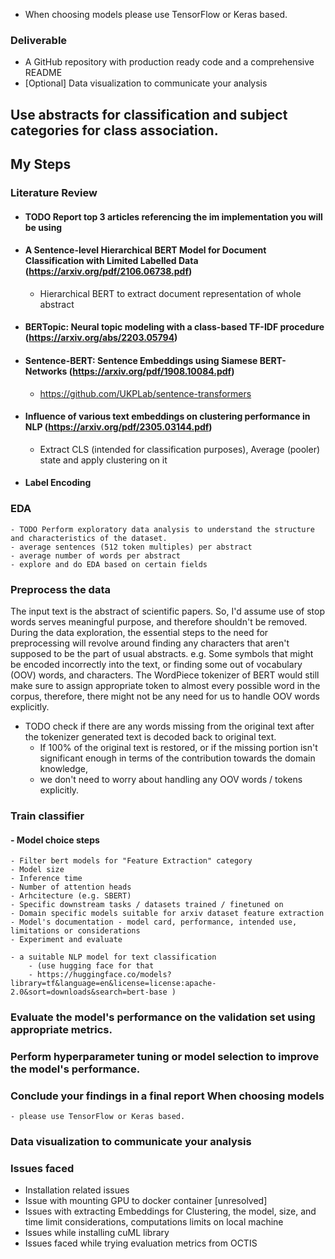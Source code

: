 - When choosing models please use TensorFlow or Keras based.

### Deliverable

- A GitHub repository with production ready code and a comprehensive README
- [Optional] Data visualization to communicate your analysis

## Use abstracts for classification and subject categories for class association.

## My Steps

### Literature Review

- #### TODO Report top 3 articles referencing the im implementation you will be using
- #### A Sentence-level Hierarchical BERT Model for Document Classification with Limited Labelled Data (https://arxiv.org/pdf/2106.06738.pdf)
    - Hierarchical BERT to extract document representation of whole abstract
- #### BERTopic: Neural topic modeling with a class-based TF-IDF procedure (https://arxiv.org/abs/2203.05794)
- #### Sentence-BERT: Sentence Embeddings using Siamese BERT-Networks (https://arxiv.org/pdf/1908.10084.pdf)
  - https://github.com/UKPLab/sentence-transformers
- #### Influence of various text embeddings on clustering performance in NLP (https://arxiv.org/pdf/2305.03144.pdf)
  - Extract CLS (intended for classification purposes), Average (pooler) state and apply clustering on it

- #### Label Encoding

### EDA

    - TODO Perform exploratory data analysis to understand the structure and characteristics of the dataset.
	- average sentences (512 token multiples) per abstract
	- average number of words per abstract
    - explore and do EDA based on certain fields

### Preprocess the data

The input text is the abstract of scientific papers. So, I'd assume use of stop words serves meaningful purpose, and
therefore shouldn't be removed.  
During the data exploration, the essential steps to the need for preprocessing will revolve around finding any
characters that aren't supposed
to be the part of usual abstracts. e.g. Some symbols that might be encoded incorrectly into the text, or finding some
out of vocabulary (OOV) words, and characters.
The WordPiece tokenizer of BERT would still make sure to assign appropriate token to almost every possible word in the
corpus, therefore, there might not be any need for us to handle OOV words explicitly.

- TODO check if there are any words missing from the original text after the tokenizer generated text is decoded back to
  original text.
    - If 100% of the original text is restored, or if the missing portion isn't significant enough in terms of the
      contribution towards the domain knowledge,
    - we don't need to worry about handling any OOV words / tokens explicitly.

### Train classifier
#### - Model choice steps
    - Filter bert models for "Feature Extraction" category
    - Model size
    - Inference time
    - Number of attention heads
    - Arhcitecture (e.g. SBERT)
    - Specific downstream tasks / datasets trained / finetuned on
    - Domain specific models suitable for arxiv dataset feature extraction
    - Model's documentation - model card, performance, intended use, limitations or considerations
    - Experiment and evaluate

    - a suitable NLP model for text classification
        - (use hugging face for that
        - https://huggingface.co/models?library=tf&language=en&license=license:apache-2.0&sort=downloads&search=bert-base )

### Evaluate the model's performance on the validation set using appropriate metrics.

### Perform hyperparameter tuning or model selection to improve the model's performance.

### Conclude your findings in a final report When choosing models

    - please use TensorFlow or Keras based.

### Data visualization to communicate your analysis

### Issues faced
- Installation related issues
- Issue with mounting GPU to docker container [unresolved]
- Issues with extracting Embeddings for Clustering, the model, size, and time limit considerations, computations limits on local machine
- Issues while installing cuML library
- Issues faced while trying evaluation metrics from OCTIS
